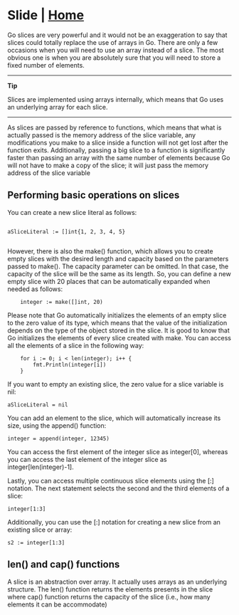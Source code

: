 # Slide | [Home](../../README.md)

Go slices are very powerful and it would not be an exaggeration to say that slices could totally replace the use of arrays in Go. There are only a few occasions when you will need to use an array instead of a slice. The most obvious one is when you are absolutely sure that you will need to store a fixed number of elements.

***
**Tip**

Slices are implemented using arrays internally, which means that Go uses an underlying array for each slice.
***


As slices are passed by reference to functions, which means that what is actually passed is the memory address of the slice variable, any modifications you make to a slice inside a function will not get lost after the function exits. Additionally, passing a big slice to a function is significantly faster than passing an array with the same number of elements because Go will not have to make a copy of the slice; it will just pass the memory address of the slice variable

## Performing basic operations on slices

You can create a new slice literal as follows:
```

aSliceLiteral := []int{1, 2, 3, 4, 5} 
 
```

However, there is also the make() function, which allows you to create empty slices with the desired length and capacity based on the parameters passed to make(). The capacity parameter can be omitted. In that case, the capacity of the slice will be the same as its length. So, you can define a new empty slice with 20 places that can be automatically expanded when needed as follows:

```
    integer := make([]int, 20) 
```

Please note that Go automatically initializes the elements of an empty slice to the zero value of its type, which means that the value of the initialization depends on the type of the object stored in the slice. It is good to know that Go initializes the elements of every slice created with make.
You can access all the elements of a slice in the following way:

```
    for i := 0; i < len(integer); i++ { 
        fmt.Println(integer[i]) 
    } 
```

If you want to empty an existing slice, the zero value for a slice variable is nil:

```
aSliceLiteral = nil 
```

You can add an element to the slice, which will automatically increase its size, using the append() function:

```
integer = append(integer, 12345) 
```

You can access the first element of the integer slice as integer[0], whereas you can access the last element of the integer slice as integer[len(integer)-1].

Lastly, you can access multiple continuous slice elements using the [:] notation. The next statement selects the second and the third elements of a slice:

```
integer[1:3] 
```

Additionally, you can use the [:] notation for creating a new slice from an existing slice or array:

```
s2 := integer[1:3] 
```

## len() and cap() functions
A slice is an abstraction over array. It actually uses arrays as an underlying structure. The len() function returns the elements presents in the slice where cap() function returns the capacity of the slice (i.e., how many elements it can be accommodate)

